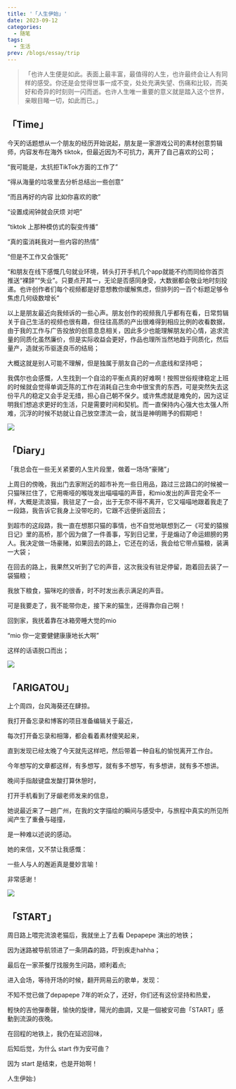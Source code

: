 ```yaml
---
title: '「人生伊始」'
date: 2023-09-12
categories:
  - 随笔
tags: 
  - 生活
prev: /blogs/essay/trip
---
```

>「也许人生便是如此。表面上最丰富，最值得的人生，也许最终会让人有同样的感受。你还是会觉得世事一成不变，处处充满失望、伤痛和比较，而美好和奇异的时刻则一闪而逝。也许人生唯一重要的意义就是踏入这个世界，亲眼目睹一切，如此而已。」

## 「Time」

今天的话题想从一个朋友的经历开始说起，朋友是一家游戏公司的素材创意剪辑师，内容发布在海外 tiktok，但最近因为不可抗力，离开了自己喜欢的公司；

“我可能是，太抗拒TikTok方面的工作了”

“得从海量的垃圾里去分析总结出一些创意”

“而且再好的内容 比如你喜欢的歌”

“设置成闹钟就会厌烦 对吧”

“tiktok 上那种模仿式的裂变传播”

“真的蛮消耗我对一些内容的热情”

“但是不工作又会饿死”

“和朋友在线下感慨几句就业环境，转头打开手机几个app就能不约而同给你首页推送“裸辞”“失业”。只要点开其一，无论是否感同身受，大数据都会敬业地时刻投递。也许创作者们每个视频都是好意想教你缓解焦虑，但排列的一百个标题足够令焦虑几何级数增长”

以上是朋友最近向我倾诉的一些心声。朋友创作的视频我几乎都有在看，日常剪辑关于自己生活的视频也很有趣，但往往高质的产出很难得到相应比例的收看数据，由于我的工作与广告投放的创意息息相关，因此多少也能理解朋友的心情，追求流量的同质化虽然廉价，但是实际收益会更好，作品也理所当然地趋于同质化，然后量产，造就劣币驱逐良币的结局；

大概这就是别人可能不理解，但是独属于朋友自己的一点底线和坚持吧；

我偶尔也会感慨，人生找到一个自洽的平衡点真的好难啊！按照世俗规律稳定上班的时候就会觉得单调乏陈的工作在消耗自己生命中很宝贵的东西，可是突然失去这份平凡的稳定又会手足无措，担心自己朝不保夕。或许焦虑就是难免的，因为这证明我们想追求更好的生活，只是需要时间和契机。而一直保持内心强大也太强人所难，沉浮的时候不妨就让自己放空漂流一会，就当是神明赐予的假期吧！

[![](https://pic.imgdb.cn/item/65003c1a661c6c8e54f0e53e.jpg)](https://pic.imgdb.cn/item/65003c1a661c6c8e54f0e53e.jpg)

## 「Diary」
「我总会在一些无关紧要的人生片段里，做着一场场“豪赌”」

上周日的傍晚，我出门去家附近的超市补充一些日用品，路过三岔路口的时候被一只猫咪拦住了，它用嘶哑的喉咙发出喵喵喵的声音，和mio发出的声音完全不一样，大概是流浪猫，我驻足了一会，出于无奈不得不离开，它又喵喵地跟着我走了一段路，我告诉它我身上没带吃的，它跟不远便折返回去；

到超市的这段路，我一直在想那只猫的事情，也不自觉地联想到乙一《可爱的猿猴日记》里的高桥，那个因为做了一件善事，写到日记里，于是煽动了命运翅膀的男人。我决定做一场豪赌，如果回去的路上，它还在的话，我会给它带点猫粮，装满一大袋；

在回去的路上，我果然又听到了它的声音，这次我没有驻足停留，跑着回去装了一袋猫粮；

我放下粮食，猫咪吃的很香，时不时发出表示满足的声音。

可是我要走了，我不能带你走，接下来的猫生，还得靠你自己啊！

回到家，我抚着靠在冰箱旁睡大觉的mio

“mio 你一定要健健康康地长大啊”

这样的话语脱口而出；

[![](https://pic.imgdb.cn/item/65003c4d661c6c8e54f12887.jpg)](https://pic.imgdb.cn/item/65003c4d661c6c8e54f12887.jpg)

## 「ARIGATOU」

上个周四，台风海葵还在肆掠。

我打开备忘录和博客的项目准备编辑关于最近，

每次打开备忘录和相簿，都会看着素材傻笑起来，

直到发现已经太晚了今天就先这样吧，然后带着一种自私的愉悦离开工作台。

今年想写的文章都这样，有多想写，就有多不想写，有多想讲，就有多不想讲。 ​​​

晚间手指敲键盘发酸打算休憩时，

打开手机看到了牙龈老师发来的信息，

她说最近来了一趟广州，在我的文字描绘的瞬间与感受中，与旅程中真实的所见所闻产生了重叠与碰撞，

是一种难以述说的感动。

她的来信，又不禁让我感慨：

一些人与人的邂逅真是曼妙言喻！

非常感谢！

[![](https://pic.imgdb.cn/item/65003c60661c6c8e54f13fde.jpg)](https://pic.imgdb.cn/item/65003c60661c6c8e54f13fde.jpg)

## 「START」

周日路上喂完流浪老猫后，我就坐上了去看 Depapepe 演出的地铁；

因为迷路被导航领进了一条阴森的路，吓到疾走hahha；

最后在一家茶餐厅找服务生问路，顺利着点;

进入会场，等待开场的时候，翻开网易云的歌单，发现：

不知不觉已做了depapepe 7年的听众了，还好，你们还有这份坚持和热爱，

輕快的吉他彈奏聲，愉快的旋律，陽光的曲調，又是一個被安可曲「START」感動到流淚的夜晚。

在回程的地铁上，我仍在延迟回味，

后知后觉，为什么 start 作为安可曲？

因为 start 是结束，也是开始啊！

人生伊始:)
